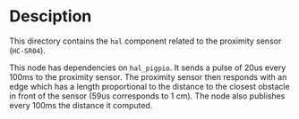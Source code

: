 # Desciption

This directory contains the `hal` component related to the proximity sensor (`HC-SR04`).

This node has dependencies on `hal_pigpio`. It sends a pulse of 20us every 100ms to the proximity sensor. The proximity sensor then responds with an edge which has a length proportional to the distance to the closest obstacle in front of the sensor (59us corresponds to 1 cm). The node also publishes every 100ms the distance it computed.
